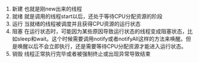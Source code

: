1. 新建 也就是刚new出来的线程
2. 就绪 就是调用的线程start以后，还处于等待CPU分配资源的阶段
3. 运行 当就绪的线程被调度并且获得CPU资源的运行状态
4. 阻塞 在运行状态时，可能因为某些原因导致运行状态的线程变成阻塞状态，比如sleep和wait。这个时候需要调用notify或者notifyAll这样的方法来唤醒。但是唤醒以后不会立即执行，还是需要等待CPU分配资源才能进入运行状态。
5. 销毁 线程正常执行完毕或者被强制终止或出现异常导致结束